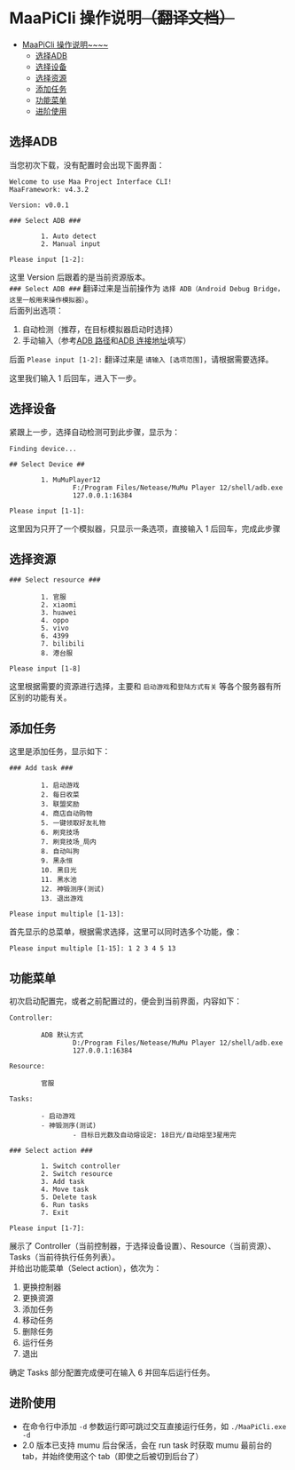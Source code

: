 # MaaPiCli 操作说明~~（翻译文档）~~

- [MaaPiCli 操作说明~~~~](#maapicli-操作说明翻译文档)
  - [选择ADB](#选择adb)
  - [选择设备](#选择设备)
  - [选择资源](#选择资源)
  - [添加任务](#添加任务)
  - [功能菜单](#功能菜单)
  - [进阶使用](#进阶使用)

## 选择ADB

当您初次下载，没有配置时会出现下面界面：

```plaintext
Welcome to use Maa Project Interface CLI!
MaaFramework: v4.3.2

Version: v0.0.1

### Select ADB ###

        1. Auto detect
        2. Manual input

Please input [1-2]:
```

这里 Version 后跟着的是当前资源版本。  
`### Select ADB ###` 翻译过来是当前操作为 `选择 ADB（Android Debug Bridge，这里一般用来操作模拟器）`。  
后面列出选项：

1. 自动检测（推荐，在目标模拟器启动时选择）
2. 手动输入（参考[ADB 路径](连接设置.md#adb-路径)和[ADB 连接地址](连接设置.md#连接地址)填写）

后面 `Please input [1-2]:` 翻译过来是 `请输入 [选项范围]`，请根据需要选择。

这里我们输入 1 后回车，进入下一步。

## 选择设备

紧跟上一步，选择自动检测可到此步骤，显示为：

```plaintext
Finding device...

## Select Device ##

        1. MuMuPlayer12
                F:/Program Files/Netease/MuMu Player 12/shell/adb.exe
                127.0.0.1:16384

Please input [1-1]:
```

这里因为只开了一个模拟器，只显示一条选项，直接输入 1 后回车，完成此步骤

## 选择资源

```plaintext
### Select resource ###

        1. 官服        
        2. xiaomi      
        3. huawei      
        4. oppo        
        5. vivo        
        6. 4399
        7. bilibili
        8. 港台服

Please input [1-8]
```

这里根据需要的资源进行选择，主要和 `启动游戏`和`登陆方式有关` 等各个服务器有所区别的功能有关。

## 添加任务

这里是添加任务，显示如下：

```plaintext
### Add task ###

        1. 启动游戏
        2. 每日收菜
        3. 联盟奖励
        4. 商店自动购物
        5. 一键领取好友礼物
        6. 刷竞技场
        7. 刷竞技场_局内
        8. 自动叫狗
        9. 黑永恒
        10. 黑日光
        11. 黑水池
        12. 神锻测序(测试)
        13. 退出游戏

Please input multiple [1-13]:
```

首先显示的总菜单，根据需求选择，这里可以同时选多个功能，像：

```plaintext
Please input multiple [1-15]: 1 2 3 4 5 13
```

## 功能菜单

初次启动配置完，或者之前配置过的，便会到当前界面，内容如下：

```plaintext
Controller:

        ADB 默认方式
                D:/Program Files/Netease/MuMu Player 12/shell/adb.exe
                127.0.0.1:16384

Resource:

        官服

Tasks:

        - 启动游戏
        - 神锻测序(测试)
                - 目标日光数及自动熔设定: 18日光/自动熔至3星用完

### Select action ###

        1. Switch controller
        2. Switch resource
        3. Add task
        4. Move task
        5. Delete task
        6. Run tasks
        7. Exit

Please input [1-7]:
```

展示了 Controller（当前控制器，于选择设备设置）、Resource（当前资源）、Tasks（当前待执行任务列表）。  
并给出功能菜单（Select action），依次为：  

1. 更换控制器
2. 更换资源
3. 添加任务
4. 移动任务
5. 删除任务
6. 运行任务
7. 退出

确定 Tasks 部分配置完成便可在输入 6 并回车后运行任务。

## 进阶使用

- 在命令行中添加 `-d` 参数运行即可跳过交互直接运行任务，如 `./MaaPiCli.exe -d`
- 2.0 版本已支持 mumu 后台保活，会在 run task 时获取 mumu 最前台的 tab，并始终使用这个 tab（即使之后被切到后台了）
